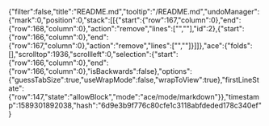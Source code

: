 {"filter":false,"title":"README.md","tooltip":"/README.md","undoManager":{"mark":0,"position":0,"stack":[[{"start":{"row":167,"column":0},"end":{"row":168,"column":0},"action":"remove","lines":["",""],"id":2},{"start":{"row":166,"column":0},"end":{"row":167,"column":0},"action":"remove","lines":["",""]}]]},"ace":{"folds":[],"scrolltop":1936,"scrollleft":0,"selection":{"start":{"row":166,"column":0},"end":{"row":166,"column":0},"isBackwards":false},"options":{"guessTabSize":true,"useWrapMode":false,"wrapToView":true},"firstLineState":{"row":147,"state":"allowBlock","mode":"ace/mode/markdown"}},"timestamp":1589301892038,"hash":"6d9e3b9f776c80cfe1c3118abfdeded178c340ef"}